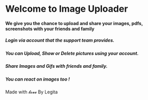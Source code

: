 # Welcome to Image Uploader 

#### We give you the chance to upload and share your images, pdfs, screenshots with your friends and family

##### Login via account that the support team provides.

##### You can Upload, Show or Delete pictures using your account.

##### Share Images and Gifs with friends and family.

##### You can react on images too !

Made with 𝓵𝓸𝓿𝓮 By Legita

